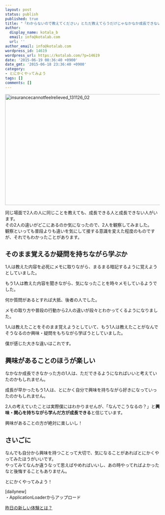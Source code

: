 ```yaml
---
layout: post
status: publish
published: true
title: "「わからないので教えてください」とただ教えてらうだけじゃなかなか成長できない"
author:
  display_name: kotala_b
  email: info@kotalab.com
  url: ''
author_email: info@kotalab.com
wordpress_id: 14619
wordpress_url: https://kotalab.com/?p=14619
date: '2015-06-19 08:36:40 +0900'
date_gmt: '2015-06-18 23:36:40 +0900'
category:
- とにかくやってみよう
tags: []
comments: []
---
```

<p><img src="https://kotalab.com/wp-content/uploads/insurancecannotfeelrelieved_131126_02-546x361.jpg" alt="insurancecannotfeelrelieved_131126_02" width="546" height="361" class="aligncenter size-large wp-image-10245" /></p>
<p>同じ場面で2人の人に同じことを教えても、成長できる人と成長できない人がいます。<br />
その2人の違いがどこにあるのか気になったので、2人を観察してみました。<br />
観察といっても普段よりも違いを気にして接する意識を変えた程度のものですが、それでもわかったことがあります。</p>
<!--more-->
<h2>そのまま覚えるか疑問を持ちながら学ぶか</h2>
<p>1人は教えた内容を必死にメモに取りながら、まるまる暗記するように覚えようとしていました。</p>
<p>もう1人は教えた内容を聞きながら、気になったことを時々メモしているようでした。</p>
<p>何か質問があるとすれば大抵、後者の人でした。</p>
<p>メモの取り方や普段の行動から2人の違いが段々とわかってくるようになりました。</p>
<p>1人は教えたことをそのまま覚えようとしていて、もう1人は教えたことがなんでそうなるのか<span class="b">興味・疑問をもちながら学ぼう</span>としていました。</p>
<p>僕が感じた大きな違いはこれです。</p>
<h2>興味があることのほうが楽しい</h2>
<p>なかなか成長できなかった方の1人は、ただできるようになればいいと考えていたのかもしれません。</p>
<p>成長が早かったもう1人は、とにかく自分で興味を持ちながら好きになっていったのかもしれません。</p>
<p>2人の考えていたことは実際僕にはわかりませんが、「なんでこうなるの？」と<strong>興味・関心を持ちながら学んだ方が成長できる</strong>と信じています。</p>
<p>興味があることの方が絶対に楽しいし！</p>
<h2>さいごに</h2>
<p>なんでも自分から興味を持つことって大切で、気になることがあればとにかくやってみたほうがいいです。<br />
やってみてなんか違うなって思えばやめればいいし、あの時やってればよかったなと後悔することもありません。</p>
<p>とにかくやってみよう！</p>
<p>[dailynew]<br />
・ApplicationLoaderからアップロード</p>
<p><a href="https://kotalab.com/lets-start-1day1new" title="昨日の新しい体験とは？">昨日の新しい体験とは？</a></p>
<div class="clear"></div>
